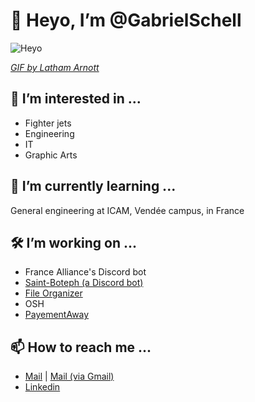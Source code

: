# 👋 Heyo, I’m @GabrielSchell
![Heyo](https://cdn.dribbble.com/users/400493/screenshots/2703191/media/6ec2729788b85235e00bed8c809e0cc0.gif)

*[GIF by Latham Arnott](https://dribbble.com/shots/2703191-Hellooooooo)*

## 👀 I’m interested in ...
- Fighter jets
- Engineering
- IT 
- Graphic Arts

## 🌱 I’m currently learning ...
General engineering at ICAM, Vendée campus, in France

## 🛠️ I’m working on ...
- France Alliance's Discord bot
- [Saint-Boteph (a Discord bot)](https://github.com/GabrielSchell/Saint-Boteph)
- [File Organizer](https://github.com/GabrielSchell/File-Organizer)
- OSH
- [PayementAway](https://github.com/GabrielSchell/PayementAway)

## 📫 How to reach me ...
- [Mail](mailto:gabrielschell@vivaldi.net) | [Mail (via Gmail)](https://mail.google.com/mail/?view=cm&to=gabrielschell@vivaldi.net&su=&body=&bcc=)
- [Linkedin](https://www.linkedin.com/in/gabriel-schell/)
<br>
<!---
GabrielSchell/GabrielSchell is a ✨ special ✨ repository because its `README.md` (this file) appears on your GitHub profile.
You can click the Preview link to take a look at your changes.
--->

